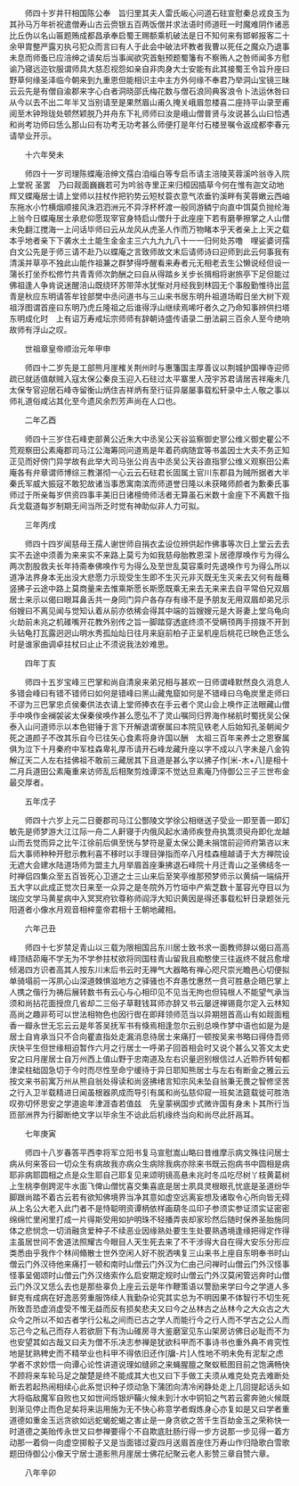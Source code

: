 <!-- { "loadSidebar": true } -->
　　师四十岁井幵相国陈公奉　旨归里其夫人雷氏皈心问道石砫宣慰秦总戎良玉为其孙马万年祈祝遣僧寿山古云赍银五百两饭僧并求法语时师道旺一时魔难阴作诸恶比丘伪以名山匾题贿成都昌承奉启蜀王赐额乘机破法是日不知何来有邯郸报客二十余甲胄整严露刃执弓犯众而言曰有人于此会中破法坏教者我曹以死任之魔众乃退事未息而师蚤已应涪绅之请矣后当事闻欲究首魁预题蜀籓有不察贿人之咎师闻多方慰谕乃寝远迩钦服谓师具大慈忍视怨如亲自非肉身大士安能有此其接蜀王令旨升座曰野草何缘圣泽临今朝来到九重恩但能相识主中主方外何缘不奉君乃举洞山宝镜三昧云云先是有僧自渝郡来字心白者洞晓邵氏梅花数与僧石浪同典客浪令卜法运休咎曰从今以去不出二年半又当别请至是果然眉山甫久掩关峨眉忽楼喜二座持平山录至甫阅至木钟玲珑处顿然颖脱乃并舟东下礼师师曰汝是峨山僧普贤与汝说甚么山曰恰遇和尚考功师曰恁么那山曰有功考无功考甚么师便打是年付石楼昱嘱令返成都李春元请举业开示。

　　十六年癸未

　　师四十一岁司理陈蝶庵涪绅文孺白洎缁白等专启币请主涪陵芙蓉溪吟翁寺入院上堂祝
圣罢　乃曰觌面巍巍若可为吟翁寺里正来归桓因插草今何在惟有迦文动地辉又蝶庵居士请上堂师以拄杖作把钓势云短杖蓑衣意气浓垂钓溪畔有芙蓉嫩云西岫东拖水小竹横烟顺接风洙泗泗洲元不异浮杯杯渡一般同游鳞宁向直中饵莫负抛纶海上翁今日蝶庵居士承悲仰愿现宰官身特启山僧升于此座座下若有磨拳擦掌之人山僧未免翻江搅海一上问话毕师曰云从龙风从虎圣人作而万物睹本乎天者亲上上天之载本乎地者亲下下袭水土土能生金金主三六九九九八十一一归何处苏噜　哩娑婆诃孺白文公先是于师三请不赴乃以蝶庵之言致师故文末后请师诗曰迎师到此云何事我有清溪并草亭不独此山能作祖兼之群梦得呼醒看来寿者元无相老去生公懒说经但设一蒲长打坐乔松修竹共青青师次韵酬之曰自从得踏乡关步长揖相将谢旅亭下足但能过佛祖逢人争肯说迷醒涪山既绕环苏带萍水犹惭对月经我到林园无个事殷勤惟待出蓝青是秋应东明请答牟铨部樊中丞问道书与三山来书居东明升祖道场暇日坐大树下观祖浮图谓首座曰东明乃虎丘隆祖之后谁得浮山继续焉唏吁者久之乃命知事辨供扫塔东明成化时　上有诏万寿戒坛宗师师有辞朝诗盛传语录二册法嗣三百余人至今绝响故师有浮山之叹。

　　世祖章皇帝顺治元年甲申

　　师四十二岁先是工部熊月崖榷关荆州时与惠籓国主厚善议以荆城护国禅寺迎师疏已就适值献贼入寇太保公秦良玉迎入石砫过太平寨里人茂宇苏君请居吉祥庵未几太保专官迎居石峰寺留衡山炳住吉祥炳有至行征异屡屡事载松轩录中土人敬之事以师礼道俗咸沾其化至今遗风余烈芳声尚在人口也。

　　二年乙酉

　　师四十三岁住石峰吏部黄公近朱大中丞吴公天谷监察御史寥公维义御史瞿公不荒观察田公素庵郡司马江公海筹同问道焉是年着药病随宜等书盖因士大夫不务正知正见而好傍门异学故有此举大司马张公肖吉中丞吴公天谷直指寥公维义观察田公素庵各有弁章谓师博综三教湛彻一心云云石砫君长固属土官川东郡县为贼所据者大半秦氏军威大振寇不敢犯故诸当事悉寓南滨而师道誉日隆以未获睹师颜者为歉秦氏事师过于所亲每岁供资四事丰美旧日诸檀倚师活者无算虽石米数十金座下不离数千指兵戈载道每岁制期无间当所乏时觉有神助似非人力可拟。

　　三年丙戌

　　师四十四岁闻慈母王孺人谢世师自捐衣孟设位辨供起作佛事等次日上堂云去去实不去途中须善为来来实不来路上莫亏为如我慈母胎教恩深卜居德厚唤作亏为得么两次割股救夫长年持斋奉佛唤作亏为得么及至世乱莫容乘时先退唤作亏为得么所以道净法界身本无出没大悲愿力示现受生生即不生灭元非灭既无生灭来去又何有哉蓦竖拂子云途中路上莫商量来去惟乘斯愿长斯愿既乘无来去无来来去自平常伯兄双眉居士来示以偈曰眼耳鼻舌共一身同门异户各存存有缘不是予朋友无用双眉却弟兄示俗嫂曰不离见闻与觉知认着从前亦依稀会得其中端的旨嫂嫂元是大哥妻上堂乌龟向火劫前未兆之机碓嘴开花教外别传之旨一脚踏穿透底终须不受瞒顸两手捞拨不开到头钻龟打瓦露迥迥山明水秀孤灿灿日往月来庭前柏子正呈机座后桃花已映色正恁么时是谁家曲调卓拄杖曰止止不须说我法妙难思。

　　四年丁亥

　　师四十五岁宝峰三巴掌和尚自清泉来弟兄相与甚欢一日师谓峰默然良久消息人多错会峰曰有错不错师曰如何是错峰曰黑山藏鬼窟如何是不错峰曰乌龟炭里走师曰不谬为三巴掌忠贞侯秦供法衣请上堂师捧衣在手云者个灵山会上唤作正法眼藏山僧手中唤作金襕袈裟太保秦侯唤作甚么愿弘不了灵山嘱同归界海作梯航时蜀抚吴公保泰入山问道师示以本色钳锤于言下开解退谓寮属曰本院见铁老人后始知孔圣朝闻夕死之道颜子不改其乐自今已往矢心食素将身许国以酬　太祖三百年来养士之恩寮属俱为泣下十月秦府中军桂森卑礼厚币请开石峰龙藏升座以字不成以八字未是八金钩解辽天二人左右挂佛祖不敢前三藏居其下且道是甚么字以拂子作[米-木+八]是相十二月兵道田公素庵重来访师乱后相聚剪烛谭深不觉达旦素庵乃侍御公三子三世布金最交厚者。

　　五年戊子

　　师四十六岁上元二日夔郡司马江公酆陵文学徐公相继送子受业一即至善一即幻敏先是师梦游大江江际一舟二人鼾寝于内俄风起水涌师疾登舟执篙须臾舟即化龙越山而去觉而异之比午江徐前后俱至恍与梦符是夏太保公薨未捐馆前迎师府第咨以末后大事师种种开慰示教利喜不移时以手理目弹指而卒八月桂森檀越请于大方禅院设无遮大会建水陆道场师为盟主九月举眉首座秉拂退石峰院十月迁青山之圣佛结冬一时禅侣四集众至五百皆死心卫道之士三山来后至笑亭维那预梦师示以黄绢一端绢开五大字以此成正觉次日来至一众异之是冬院外万竹垣中产紫芝数十茎容光夺目以为瑞应文学马黄星病中入冥冥府钦尊称师阎浮大知识黄因是得还事载松轩日录题张元阳道者小像水月观音相梓童帝君相十王朝地藏相。

　　六年己丑

　　师四十七岁禁足青山以三载为限相国吕东川居士致书求一面教师辞以偈曰高高峰顶结茆庵不学无为不学参拄杖欲将同国柱青山留我且痴憨使三往返终不就吕愈增倾渴四方识者高其人按东川末后书云时无禅气大器略有禅心咫尺崇光瞻邑心切便拟单骑塌前一泻夙心山深道棘惧滋地方之驿骚也不弃愚忱惠然一贲可胜悬企晤巴掌上人携之偕行为祷后展转数书有云心与心相印见不见当无拘也但钝根人不能望气承当须和尚拈花面授庶几省却二三俗子草鞋钱耳师亦辞又书云屡迓禅锡竟尔定入云林知高尚之趣非苟可以世法相物色也因行辔在即拜领师范当以异期翘首高山有如觌面粗香一瓣永世无忘云云是年答吴抚军书有倏焉相逢忽尔云别总唤作梦中语也如是为是居士自肯承当只不合向瞿直指处走漏消息待居士来痛打一顿按吴来书略曰得侍吾师庆快平生但世缘相迫暂作六月之行居士一呼弟子回首相会时又说个甚么又答文太史安之曰月崖居士自万州西上值山野于忠南道及左右识量迥别根信过人近聆乔转甸都津梁柱础固急切于今时而尽性至命宁缓待于异日耶知熊居士与左右有断金之雅云云按文来书前寓万州从熊自翁处得读和尚竖拂绪言知宗风未坠自翁秉无畏之智修坚苦之行入卫半载精进日闻虽根器夙成而导引有属和尚弘慈仰窥一班矣法筵载徙可胜浩叹弥切怀思安之学道逾年津涯杳若值兹　先皇蒙祸国步式微许国有身未卜其所行当匝部洲界为行脚断绝文字以毕余生不谂此后机缘终当向和尚尽此肝鬲耳。

　　七年庚寅

　　师四十八岁春答平西李将军立阳书复马宣慰嵩山略曰昔维摩示病文殊往问居士病从何来答曰一切众生有病故我亦病众生病除我病亦除来书既云抱病书中圆相是病耶非病耶圆相之点是众生耶自己耶复见来颂明镜高悬未兆时冬瓜吃尽树丫枝黄葛树上生桃李倒跨泥牛水面飞俾山僧忧喜交集喜底是居士夙具灵根眼孔忧底是圣道纷华脚跟尚踏不着古云若有欲知佛境界当净其意如虚空远离妄想及诸取令心所向皆无碍从上名公大老入此门者不是恃聪明资谭柄依样画葫冬瓜印子参须实参证须实证密密绵绵忙里闲里打成一片得斯受用如护明珠不轻播弄丧却家珍然后随时保养圣胎施同体之悲悯念一切消融贪爱种子不续恶业因缘熟处要生生处要熟遇境逢缘把得定作得主虽居世间不舍道法照耀古今眼目人天生死去来了不干涉得大自在得大安乐分形应类悉由乎我作个林间翛散士世外空闲人好不脱洒咦复三山来书上座自东明奉书时山僧云门外汉待他来痛打一顿和南时山僧云门外汉为仁由己问禅时山僧云门外汉怪事怪事呈偈颂时山僧云门外汉络索作么启安期定规时山僧云门外汉莫闲管远奔时山僧云门外汉又恁么去也是那些辜负上座云云是年作鞭策语以警励来学曰今之学道人多鲜克有成病在好逸恶劳重服饰续人我勤杂论究其实总为不明因果不体智行不切生死所致吾恐虚消虚受不惟无益而反有损矣悲夫又曰今之丛林古之丛林今之大众古之大众今之所以不如古者学行公私之间而已古之学人而能行今之行人而不学古之公人而忘己今之私己而存人若欲厨下有沩山碓房寻大鉴磨室见东山架房访佛日必耻而不为也安望其如古哉又曰夫为僧不乐决志参禅是犹欲科甲而不事诗书也重外典不肯究性地是犹熟稗史而不精举业也科甲不得依旧还作[牖-片]人性地不明未免有泥犁之虑学者不求妙悟一向谭心论性讲道说理如缝卵之来蝇腥膻之聚蚁秪图目前之饱满畅快不顾将来车轮马足之酸楚是终不能成其大也又曰下手做工夫须从难克处克去难断处断去若起热闹相续心此系觉识种子烦动急下蒲团向清冷闲静处走上几回提起话头如大将临敌魔军自败也又如世间烁银炉鞴火候未到汁水中铜铅之气若云雾奔驰火候既到渐见停止而色足矣将来运用施为无不快心称意学者煆炼身心亦复如是又曰学者重道德如重金玉远贪欲如远蛇蝎蛇蝎之害止是一身贪欲之苦千生百劫金玉之荣称快一时道德之美贻传永世又曰参禅要得个不自欺底肚肠行得一步方说那一步见得一着方动那一着倘一向虚空掷骰子又是当面错过夏四月送眉首座住万寿山作归隐歌白雪歌题田侍御公小像天宁居士道影熊月崖居士佛花纪聚云老人影赞三章自赞六章。

　　八年辛卯

